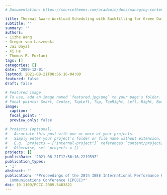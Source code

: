 ```yaml
---
# Documentation: https://sourcethemes.com/academic/docs/managing-content/

title: Thermal Aware Workload Scheduling with Backfilling for Green Data Centers
subtitle: ''
summary: ''
authors:
- Lizhe Wang
- Gregor von Laszewski
- Jai Dayal
- Xi He
- Thomas R. Furlani
tags: []
categories: []
date: '2009-12-01'
lastmod: 2021-08-21T08:56:16-04:00
featured: false
draft: false

# Featured image
# To use, add an image named `featured.jpg/png` to your page's folder.
# Focal points: Smart, Center, TopLeft, Top, TopRight, Left, Right, BottomLeft, Bottom, BottomRight.
image:
  caption: ''
  focal_point: ''
  preview_only: false

# Projects (optional).
#   Associate this post with one or more of your projects.
#   Simply enter your project's folder or file name without extension.
#   E.g. `projects = ["internal-project"]` references `content/project/deep-learning/index.md`.
#   Otherwise, set `projects = []`.
projects: []
publishDate: '2021-08-21T12:56:16.221959Z'
publication_types:
- '1'
abstract: ''
publication: '*Proceedings of the 28th IEEE International Performance Computing and
  Communications Conference (IPCCC)*'
doi: 10.1109/PCCC.2009.5403821
---
```

